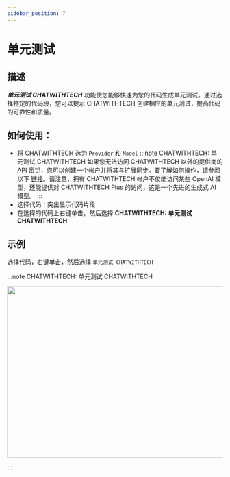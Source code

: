 ```yaml
---
sidebar_position: 7
---
```


# 单元测试

## 描述

***单元测试 CHATWITHTECH*** 功能使您能够快速为您的代码生成单元测试。通过选择特定的代码段，您可以提示 CHATWITHTECH 创建相应的单元测试，提高代码的可靠性和质量。

## 如何使用：
- 将 CHATWITHTECH 选为 `Provider` 和 `Model`
:::note CHATWITHTECH: 单元测试 CHATWITHTECH
如果您无法访问 CHATWITHTECH 以外的提供商的 API 密钥，您可以创建一个帐户并将其与扩展同步。要了解如何操作，请参阅以下 [链接](https://intercom.help/CHATWITHTECH/zh/articles/8699317-connect-with-CHATWITHTECH-new-extension)。请注意，拥有 CHATWITHTECH 帐户不仅能访问某些 OpenAI 模型，还能提供对 CHATWITHTECH Plus 的访问，这是一个先进的生成式 AI 模型。
:::
- 选择代码：突出显示代码片段
- 在选择的代码上右键单击，然后选择 **CHATWITHTECH: 单元测试 CHATWITHTECH**

## 示例
选择代码，右键单击，然后选择 `单元测试 CHATWITHTECH`

:::note CHATWITHTECH: 单元测试 CHATWITHTECH
<p align="center">
  <img width="650" height="400" src="https://github.com/davila7/code-gpt-docs/assets/37567214/033952ac-dfa4-48c3-aca6-737ca02b29e3" />
</p>
:::
